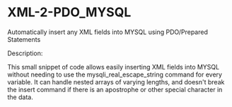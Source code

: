 # XML-2-PDO_MYSQL
Automatically insert any XML fields into MYSQL using PDO/Prepared Statements 


Description:

This small snippet of code allows easily inserting XML fields into MYSQL without needing to use the mysqli_real_escape_string command for every variable. It can handle nested arrays of varying lengths, and doesn't break the insert command if there is an apostrophe or other special character in the data.



